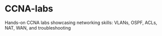 # CCNA-labs
Hands-on CCNA labs showcasing networking skills: VLANs, OSPF, ACLs, NAT, WAN, and troubleshooting
